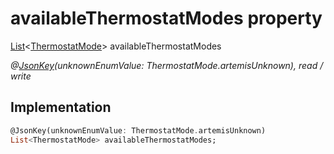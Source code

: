 


# availableThermostatModes property






[List](https://api.dart.dev/stable/2.12.3/dart-core/List-class.html)&lt;[ThermostatMode](../../package-yonomi_sdk_dart_graphql_devices_thermostat_thermostat_queries.graphql/ThermostatMode-class.md)> availableThermostatModes
  
_@[JsonKey](https://pub.dev/documentation/json_annotation/3.1.1/json_annotation/JsonKey-class.html)(unknownEnumValue: ThermostatMode.artemisUnknown), read / write_






## Implementation

```dart
@JsonKey(unknownEnumValue: ThermostatMode.artemisUnknown)
List<ThermostatMode> availableThermostatModes;


```







